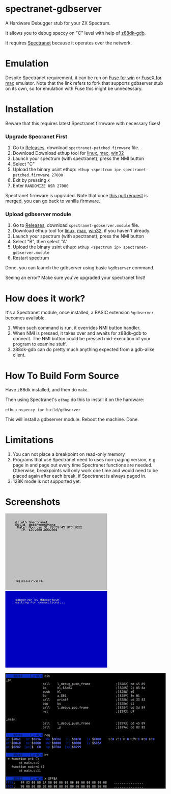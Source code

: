 # spectranet-gdbserver

A Hardware Debugger stub for your ZX Spectrum.

It allows you to debug speccy on "C" level with help of
[z88dk-gdb](https://github.com/z88dk/z88dk).

It requires [Spectranet](https://www.bytedelight.com/?page_id=3515) because it operates over the network.

# Emulation

Despite Spectranet requirement, it can be run on
[Fuse for win](https://github.com/speccytools/fuse/releases/latest) or [FuseX for mac](https://github.com/speccytools/fuse-for-macosx/releases/latest) emulator.
Note that the link refers to fork that supports gdbserver stub on its own,
so for emulation with Fuse this might be unnecessary.

# Installation

Beware that this requires latest Spectranet firmware with necessary fixes!

### Upgrade Specranet First

1. Go to [Releases](https://github.com/speccytools/spectranet-gdbserver/releases), download `spectranet-patched.firmware` file.
2. Download Download ethup tool for [linux](https://github.com/speccytools/spectranet-gdbserver/raw/master/tools/linux/ethup),
   [mac](https://github.com/speccytools/spectranet-gdbserver/raw/master/tools/mac/ethup),
   [win32](https://github.com/speccytools/spectranet-gdbserver/raw/master/tools/win32/ethup.exe)
3. Launch your spectrum (with spectranet), press the NMI button
4. Select "C"
5. Upload the binary usint ethup: `ethup <spectrum ip> spectranet-patched.firmware 27000`
6. Exit by pressing `X`
7. Enter `RANDOMIZE USR 27000`

Spectranet firmware is upgraded. Note that once
[this pull request](https://github.com/spectrumero/spectranet/pull/16)
is merged, you can go back to vanilla firmware.

### Upload gdbserver module

1. Go to [Releases](https://github.com/speccytools/spectranet-gdbserver/releases), download `spectranet-gdbserver.module` file.
2. Download ethup tool for [linux](https://github.com/speccytools/spectranet-gdbserver/raw/master/tools/linux/ethup),
   [mac](https://github.com/speccytools/spectranet-gdbserver/raw/master/tools/mac/ethup),
   [win32](https://github.com/speccytools/spectranet-gdbserver/raw/master/tools/win32/ethup.exe), if you haven't already.
3. Launch your spectrum (with spectranet), press the NMI button
4. Select "B", then select "A"
5. Upload the binary usint ethup: `ethup <spectrum ip> spectranet-gdbserver.module`
6. Restart spectrum

Done, you can launch the gdbserver using basic `%gdbserver` command.

Seeing an error? Make sure you've upgraded your spectranet first!

# How does it work?

It's a Spectranet module, once installed, 
a BASIC extension `%gdbserver` becomes available.

1. When such command is run, it overrides NMI button handler. 
2. When NMI is pressed, it takes over and awaits for z88dk-gdb to connect.
The NMI button could be pressed mid-execution of your program to examine stuff.
3. z88dk-gdb can do pretty much anything expected from a gdb-alike client.

# How To Build Form Source

Have z88dk installed, and then do `make`. 

Then using Spectranet's `ethup` do this to install it on the hardware:

`ethup <speccy ip> build/gdbserver` 

This will install a gdbserver module. Reboot the machine. Done.

# Limitations

1. You can not place a breakpoint on read-only memory
2. Programs that use Spectranet need to uses non-paging version, e.g. page in and page out every time Spectranet functions are needed.
   Otherwise, breakpoints will only work one time and would need to be placed again after each break, if Spectranet is always paged in. 
3. 128K mode is not supported yet.

# Screenshots

![](images/command.png) 
![](images/run.png)

![](images/z88dk-gdb.png)
